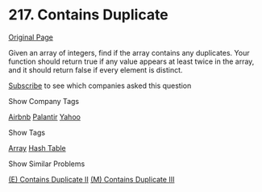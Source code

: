 # 217. Contains Duplicate

[Original Page](https://leetcode.com/problems/contains-duplicate/)

Given an array of integers, find if the array contains any duplicates. Your function should return true if any value appears at least twice in the array, and it should return false if every element is distinct.

<div>

[Subscribe](/subscribe/) to see which companies asked this question

</div>

<div>

<div id="company_tags" class="btn btn-xs btn-warning">Show Company Tags</div>

<span class="hidebutton">[Airbnb](/company/airbnb/) [Palantir](/company/palantir/) [Yahoo](/company/yahoo/)</span></div>

<div>

<div id="tags" class="btn btn-xs btn-warning">Show Tags</div>

<span class="hidebutton">[Array](/tag/array/) [Hash Table](/tag/hash-table/)</span></div>

<div>

<div id="similar" class="btn btn-xs btn-warning">Show Similar Problems</div>

<span class="hidebutton">[(E) Contains Duplicate II](/problems/contains-duplicate-ii/) [(M) Contains Duplicate III](/problems/contains-duplicate-iii/)</span></div>